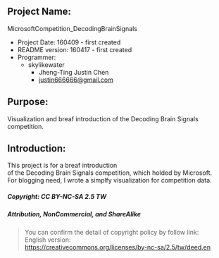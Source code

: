 Project Name:
-------------
MicrosoftCompetition_DecodingBrainSignals  
  
  
  
- Project Date: 160409 - first created  
- README version: 160417 - first created  
- Programmer:  
  - skylikewater  
    - Jheng-Ting Justin Chen  
    - justin666666@gmail.com  
  
  
  
Purpose:
-------------
 Visualization and breaf introduction of the Decoding Brain Signals competition.  
  
  
  
Introduction:
-------------
This project is for a breaf introduction  
of the Decoding Brain Signals competition, which holded by Microsoft.  
For blogging need, I wrote a simplfy visualization for competition data.  
  
  
  
##### Copyright: CC BY-NC-SA 2.5 TW  
#####            Attribution, NonCommercial, and ShareAlike  
> You can confirm the detail of copyright policy by follow link:  
> English version:  
> https://creativecommons.org/licenses/by-nc-sa/2.5/tw/deed.en  
